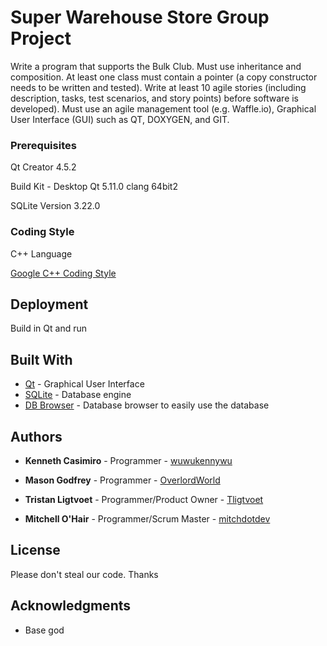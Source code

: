 # Super Warehouse Store Group Project

Write a program that supports the Bulk Club. Must use inheritance and composition. At least one class must contain a pointer (a copy constructor needs to be written and tested). Write at least 10 agile stories (including description, tasks, test scenarios, and story points) before software is developed). Must use an agile management tool (e.g. Waffle.io), Graphical User Interface (GUI) such as QT, DOXYGEN, and GIT.

### Prerequisites

Qt Creator 4.5.2

Build Kit - Desktop Qt 5.11.0 clang 64bit2

SQLite Version 3.22.0

### Coding Style

C++ Language

[Google C++ Coding Style](https://google.github.io/styleguide/cppguide.html)

## Deployment

Build in Qt and run

## Built With

* [Qt](https://www.qt.io) - Graphical User Interface
* [SQLite](https://www.sqlite.org/index.html) - Database engine
* [DB Browser](http://sqlitebrowser.org) - Database browser to easily use the database

## Authors

* **Kenneth Casimiro** - Programmer - [wuwukennywu](https://github.com/wuwukennywu)

* **Mason Godfrey** - Programmer - [OverlordWorld](https://github.com/OverworldLord)

* **Tristan Ligtvoet** - Programmer/Product Owner - [Tligtvoet](https://github.com/Tligtvoet)

* **Mitchell O'Hair** - Programmer/Scrum Master - [mitchdotdev](https://github.com/mitchdotdev)

## License

Please don't steal our code. Thanks

## Acknowledgments

* Base god
